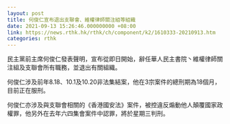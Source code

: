 ```yaml
---
layout: post
title: 何俊仁宣布退出支聯會、維權律師關注組等組織
date: 2021-09-13 15:26:46.000000000 +08:00
link: https://news.rthk.hk/rthk/ch/component/k2/1610333-20210913.htm
categories: rthk
---
```


民主黨前主席何俊仁發表聲明，宣布從即日開始，辭任華人民主書院丶維權律師關注組及支聯會所有職務，並退出有關組織。

何俊仁涉及前年8.18、10.1及10.20非法集結案，他在3宗案件的總刑期為18個月，目前正在服刑。

何俊仁亦涉及與支聯會相關的《香港國安法》案件，被控違反煽動他人顛覆國家政權罪，他另外在去年六四集會案件中認罪，將於星期三判刑。

